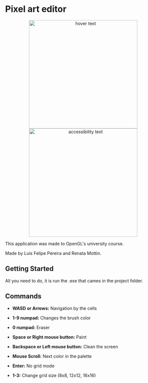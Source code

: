 # Pixel art editor

<p align="center">
  <img src="https://i.imgur.com/JeeODv7.png" width="350" title="hover text">
  <img src="https://i.imgur.com/7DO8G53.png" width="350" alt="accessibility text">
</p>

This application was made to OpenGL's university course.

Made by Luis Felipe Pereira and Renata Mottin.

## Getting Started
All you need to do, it is run the .exe that cames in the project folder.

## Commands

* **WASD or Arrows:** Navigation by the cells

* **1-9 numpad:** Changes the brush color

* **0 numpad:** Eraser

* **Space or Right mouse button:** Paint

* **Backspace or Left mouse button:** Clean the screen

* **Mouse Scroll:** Next color in the palette

* **Enter:** No grid mode

* **1-3:** Change grid size (8x8, 12x12, 16x16)
